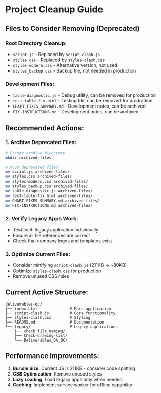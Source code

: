 # Project Cleanup Guide

## Files to Consider Removing (Deprecated)

### Root Directory Cleanup:
- `script.js` - Replaced by `script-clash.js`
- `styles.css` - Replaced by `styles-clash.css` 
- `styles-modern.css` - Alternative version, not used
- `styles_backup.css` - Backup file, not needed in production

### Development Files:
- `table-diagnostic.js` - Debug utility, can be removed for production
- `test-table-fix.html` - Testing file, can be removed for production
- `CHART_FIXES_SUMMARY.md` - Development notes, can be archived
- `FIX-INSTRUCTIONS.md` - Development notes, can be archived

## Recommended Actions:

### 1. Archive Deprecated Files:
```bash
# Create archive directory
mkdir archived-files

# Move deprecated files
mv script.js archived-files/
mv styles.css archived-files/
mv styles-modern.css archived-files/
mv styles_backup.css archived-files/
mv table-diagnostic.js archived-files/
mv test-table-fix.html archived-files/
mv CHART_FIXES_SUMMARY.md archived-files/
mv FIX-INSTRUCTIONS.md archived-files/
```

### 2. Verify Legacy Apps Work:
- Test each legacy application individually
- Ensure all file references are correct
- Check that company logos and templates exist

### 3. Optimize Current Files:
- Consider minifying `script-clash.js` (211KB → ~80KB)
- Optimize `styles-clash.css` for production
- Remove unused CSS rules

## Current Active Structure:
```
deliverables-qc/
├── index.html              # Main application
├── script-clash.js         # Core functionality
├── styles-clash.css        # Styling
├── README.md               # Documentation
└── legacy/                 # Legacy applications
    ├── check_file_naming/
    ├── Check-drawing-list/
    └── Deliverables_QA_QC/
```

## Performance Improvements:
1. **Bundle Size**: Current JS is 211KB - consider code splitting
2. **CSS Optimization**: Remove unused styles
3. **Lazy Loading**: Load legacy apps only when needed
4. **Caching**: Implement service worker for offline capability 